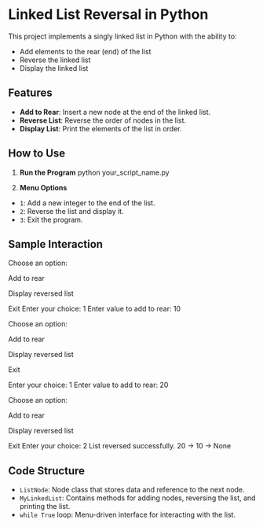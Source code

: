 # Linked List Reversal in Python

This project implements a singly linked list in Python with the ability to:
- Add elements to the rear (end) of the list
- Reverse the linked list
- Display the linked list

## Features

- **Add to Rear**: Insert a new node at the end of the linked list.
- **Reverse List**: Reverse the order of nodes in the list.
- **Display List**: Print the elements of the list in order.

## How to Use

1. **Run the Program**
python your_script_name.py

2. **Menu Options**
- `1`: Add a new integer to the end of the list.
- `2`: Reverse the list and display it.
- `3`: Exit the program.

## Sample Interaction

Choose an option:

Add to rear

Display reversed list

Exit
Enter your choice: 1
Enter value to add to rear: 10

Choose an option:

Add to rear

Display reversed list

Exit

Enter your choice: 1
Enter value to add to rear: 20

Choose an option:

Add to rear

Display reversed list

Exit
Enter your choice: 2
List reversed successfully.
20 -> 10 -> None


## Code Structure

- `ListNode`: Node class that stores data and reference to the next node.
- `MyLinkedList`: Contains methods for adding nodes, reversing the list, and printing the list.
- `while True` loop: Menu-driven interface for interacting with the list.
